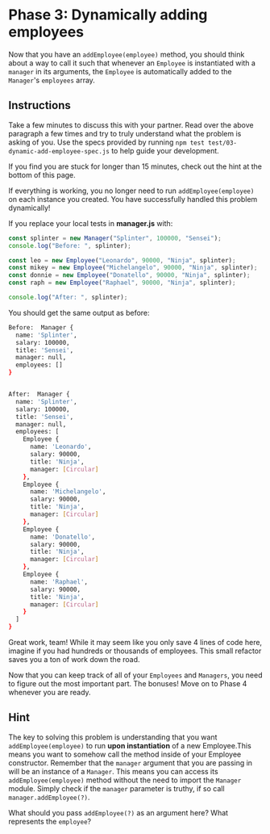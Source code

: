# Phase 3: Dynamically adding employees

Now that you have an `addEmployee(employee)` method, you should think about a
way to call it such that whenever an `Employee` is instantiated with a
`manager` in its arguments, the `Employee` is automatically added to the
`Manager`'s `employees` array.

## Instructions

Take a few minutes to discuss this with your partner. Read over the above
paragraph a few times and try to truly understand what the problem is asking
of you. Use the specs provided by running
`npm test test/03-dynamic-add-employee-spec.js` to help guide your development.

If you find you are stuck for longer than 15 minutes, check out the hint at the
bottom of this page.

If everything is working, you no longer need to run `addEmployee(employee)` on
each instance you created. You have successfully handled this problem
dynamically!

If you replace your local tests in **manager.js** with:

```js
const splinter = new Manager("Splinter", 100000, "Sensei");
console.log("Before: ", splinter);

const leo = new Employee("Leonardo", 90000, "Ninja", splinter);
const mikey = new Employee("Michelangelo", 90000, "Ninja", splinter);
const donnie = new Employee("Donatello", 90000, "Ninja", splinter);
const raph = new Employee("Raphael", 90000, "Ninja", splinter);

console.log("After: ", splinter);
```

You should get the same output as before:

```bash
Before:  Manager {
  name: 'Splinter',
  salary: 100000,
  title: 'Sensei',
  manager: null,
  employees: []
}


After:  Manager {
  name: 'Splinter',
  salary: 100000,
  title: 'Sensei',
  manager: null,
  employees: [
    Employee {
      name: 'Leonardo',
      salary: 90000,
      title: 'Ninja',
      manager: [Circular]
    },
    Employee {
      name: 'Michelangelo',
      salary: 90000,
      title: 'Ninja',
      manager: [Circular]
    },
    Employee {
      name: 'Donatello',
      salary: 90000,
      title: 'Ninja',
      manager: [Circular]
    },
    Employee {
      name: 'Raphael',
      salary: 90000,
      title: 'Ninja',
      manager: [Circular]
    }
  ]
}
```

Great work, team! While it may seem like you only save 4 lines of code here,
imagine if you had hundreds or thousands of employees. This small refactor saves
you a ton of work down the road.

Now that you can keep track of all of your `Employees` and `Managers`, you need to
figure out the most important part. The bonuses! Move on to Phase 4 whenever
you are ready.

## Hint

The key to solving this problem is understanding that you want
`addEmployee(employee)` to run **upon instantiation** of a new Employee.This
means you want to somehow call the method inside of your Employee constructor.
Remember that the `manager` argument that you are passing in will be an
instance of a `Manager`. This means you can access its `addEmployee(employee)`
method without the need to import the `Manager` module. Simply check if the
`manager` parameter is truthy, if so call `manager.addEmployee(?)`.

What should you pass `addEmployee(?)` as an argument here? What represents the
`employee`?
